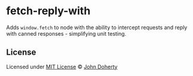 # fetch-reply-with

Adds `window.fetch` to node with the ability to intercept requests and reply with canned responses - simplifying unit testing.

## License

Licensed under [MIT License](LICENSE) &copy; [John Doherty](http://www.johndoherty.info)